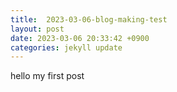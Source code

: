 ```yaml
---
title:  2023-03-06-blog-making-test
layout: post
date: 2023-03-06 20:33:42 +0900
categories: jekyll update
---
```

hello my first post